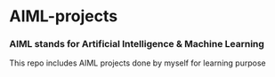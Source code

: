 # AIML-projects
### AIML stands for Artificial Intelligence & Machine Learning

This repo includes AIML projects done by myself for learning purpose
